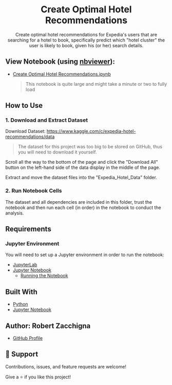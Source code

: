 <h1 align="center">Create Optimal Hotel Recommendations</h1>

<p align="center">Create optimal hotel recommendations for Expedia's users that are searching for a hotel to book, specifically predict which "hotel cluster" the user is likely to book, given his (or her) search details.</p>


## View Notebook (using [nbviewer](https://nbviewer.jupyter.org/faq#what-is-nbviewer)):
* [Create Optimal Hotel Recommendations.ipynb](https://nbviewer.jupyter.org/github/Robert-Zacchigna/Portfolio/blob/main/Create%20Optimal%20Hotel%20Recommendations/Create%20Optimal%20Hotel%20Recommendations.ipynb)
  > This notebook is quite large and might take a minute or two to fully load

## How to Use

### 1. Download and Extract Dataset

Download Dataset: https://www.kaggle.com/c/expedia-hotel-recommendations/data
> The dataset for this project was too big to be stored on GitHub, thus you will need to download it yourself.

Scroll all the way to the bottom of the page and click the "Download All" button on the left-hand side of the 
data display in the middle of the page.

Extract and move the dataset files into the "Expedia_Hotel_Data" folder.


### 2. Run Notebook Cells

The dataset and all dependencies are included in this folder, trust the notebook 
and then run each cell (in order) in the notebook to conduct the analysis.


## Requirements

### Jupyter Environment

You will need to set up a Jupyter environment in order to run the notebook:

* [JupyterLab](https://jupyterlab.readthedocs.io/en/stable/getting_started/installation.html#pip)
* [Jupyter Notebook](https://jupyter.readthedocs.io/en/latest/install/notebook-classic.html#alternative-for-experienced-python-users-installing-jupyter-with-pip)
    * [Running the Notebook](https://jupyter.readthedocs.io/en/latest/running.html#running)


## Built With

- [Python](https://www.python.org/downloads/)
- [Jupyter Notebook](https://jupyter.org/)


## Author: **Robert Zacchigna**

- [GitHub Profile](https://github.com/Robert-Zacchigna "Robert Zacchigna")

## 🤝 Support

Contributions, issues, and feature requests are welcome!

Give a ⭐ if you like this project!